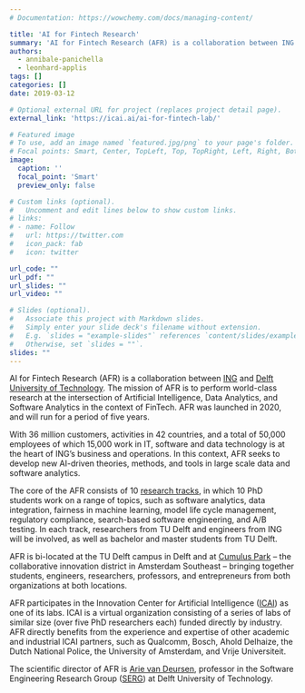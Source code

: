 ```yaml
---
# Documentation: https://wowchemy.com/docs/managing-content/

title: 'AI for Fintech Research'
summary: 'AI for Fintech Research (AFR) is a collaboration between ING and Delft University of Technology. The mission of AFR is to perform world-class research at the intersection of Artificial Intelligence, Data Analytics, and Software Analytics in the context of FinTech. AFR was launched in 2020, and will run for a period of five years.'
authors:
  - annibale-panichella
  - leonhard-applis
tags: []
categories: []
date: 2019-03-12

# Optional external URL for project (replaces project detail page).
external_link: 'https://icai.ai/ai-for-fintech-lab/'

# Featured image
# To use, add an image named `featured.jpg/png` to your page's folder.
# Focal points: Smart, Center, TopLeft, Top, TopRight, Left, Right, BottomLeft, Bottom, BottomRight.
image:
  caption: ''
  focal_point: 'Smart'
  preview_only: false

# Custom links (optional).
#   Uncomment and edit lines below to show custom links.
# links:
# - name: Follow
#   url: https://twitter.com
#   icon_pack: fab
#   icon: twitter

url_code: ""
url_pdf: ""
url_slides: ""
url_video: ""

# Slides (optional).
#   Associate this project with Markdown slides.
#   Simply enter your slide deck's filename without extension.
#   E.g. `slides = "example-slides"` references `content/slides/example-slides.md`.
#   Otherwise, set `slides = ""`.
slides: ""
---
```


AI for Fintech Research (AFR) is a collaboration between [ING](https://www.ing.com/) and [Delft University of Technology](https://www.tudelft.nl/). The mission of AFR is to perform world-class research at the intersection of Artificial Intelligence, Data Analytics, and Software Analytics in the context of FinTech. AFR was launched in 2020, and will run for a period of five years.

With 36 million customers, activities in 42 countries, and a total of 50,000 employees of which 15,000 work in IT, software and data technology is at the heart of ING’s business and operations. In this context, AFR seeks to develop new AI-driven theories, methods, and tools in large scale data and software analytics.

The core of the AFR consists of 10 [research tracks](https://se.ewi.tudelft.nl/ai4fintech/tracks.html), in which 10 PhD students work on a range of topics, such as software analytics, data integration, fairness in machine learning, model life cycle management, regulatory compliance, search-based software engineering, and A/B testing. In each track, researchers from TU Delft and engineers from ING will be involved, as well as bachelor and master students from TU Delft.

AFR is bi-located at the TU Delft campus in Delft and at [Cumulus Park](https://www.cumuluspark.com/) – the collaborative innovation district in Amsterdam Southeast – bringing together students, engineers, researchers, professors, and entrepreneurs from both organizations at both locations.

AFR participates in the Innovation Center for Artificial Intelligence ([ICAI](https://icai.ai/)) as one of its labs. ICAI is a virtual organization consisting of a series of labs of similar size (over five PhD researchers each) funded directly by industry. AFR directly benefits from the experience and expertise of other academic and industrial ICAI partners, such as Qualcomm, Bosch, Ahold Delhaize, the Dutch National Police, the University of Amsterdam, and Vrije Universiteit.

The scientific director of AFR is [Arie van Deursen](https://avandeursen.com/), professor in the Software Engineering Research Group ([SERG](https://se.ewi.tudelft.nl/)) at Delft University of Technology.
